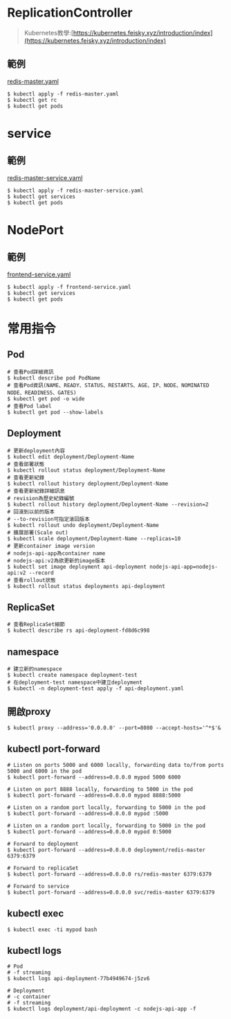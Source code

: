 # ReplicationController
> Kubernetes教學:[https://kubernetes.feisky.xyz/introduction/index](https://kubernetes.feisky.xyz/introduction/index)

## 範例
[redis-master.yaml](https://github.com/TitanLi/CloudNative/tree/master/kubernetes/redis/redis-master-controller.yaml)
```
$ kubectl apply -f redis-master.yaml
$ kubectl get rc
$ kubectl get pods
```

# service
## 範例
[redis-master-service.yaml](https://github.com/TitanLi/CloudNative/tree/master/kubernetes/redis/redis-master-service.yaml)

```
$ kubectl apply -f redis-master-service.yaml
$ kubectl get services
$ kubectl get pods
```

# NodePort
## 範例
[frontend-service.yaml](https://github.com/TitanLi/CloudNative/tree/master/kubernetes/redis/frontend-service.yaml)

```
$ kubectl apply -f frontend-service.yaml
$ kubectl get services
$ kubectl get pods
```

# 常用指令
## Pod
```shell
# 查看Pod詳細資訊
$ kubectl describe pod PodName
# 查看Pod資訊(NAME、READY、STATUS、RESTARTS、AGE、IP、NODE、NOMINATED NODE、READINESS、GATES)
$ kubectl get pod -o wide
# 查看Pod label
$ kubectl get pod --show-labels
```
## Deployment
```shell
# 更新deployment內容
$ kubectl edit deployment/Deployment-Name
# 查看部署狀態
$ kubectl rollout status deployment/Deployment-Name
# 查看更新紀錄
$ kubectl rollout history deployment/Deployment-Name
# 查看更新紀錄詳細訊息
# revision為歷史紀錄編號
$ kubectl rollout history deployment/Deployment-Name --revision=2
# 回滾到以前的版本
# --to-revision可指定滾回版本
$ kubectl rollout undo deployment/Deployment-Name
# 擴展部署(Scale out)
$ kubectl scale deployment/Deployment-Name --replicas=10
# 更新container image version
# nodejs-api-app為container name
# nodejs-api:v2為欲更新的image版本
$ kubectl set image deployment api-deployment nodejs-api-app=nodejs-api:v2 --record
# 查看rollout狀態
$ kubectl rollout status deployments api-deployment
```
## ReplicaSet
```shell
# 查看ReplicaSet細節
$ kubectl describe rs api-deployment-fd8d6c998
```
## namespace
```shell
# 建立新的namespace
$ kubectl create namespace deployment-test
# 在deployment-test namespace中建立deployment
$ kubectl -n deployment-test apply -f api-deployment.yaml 
```
## 開啟proxy
```shell
$ kubectl proxy --address='0.0.0.0' --port=8080 --accept-hosts='^*$'&
```
## kubectl port-forward
```shell
# Listen on ports 5000 and 6000 locally, forwarding data to/from ports 5000 and 6000 in the pod
$ kubectl port-forward --address=0.0.0.0 mypod 5000 6000

# Listen on port 8888 locally, forwarding to 5000 in the pod
$ kubectl port-forward --address=0.0.0.0 mypod 8888:5000

# Listen on a random port locally, forwarding to 5000 in the pod
$ kubectl port-forward --address=0.0.0.0 mypod :5000

# Listen on a random port locally, forwarding to 5000 in the pod
$ kubectl port-forward --address=0.0.0.0 mypod 0:5000

# Forward to deployment
$ kubectl port-forward --address=0.0.0.0 deployment/redis-master 6379:6379

# Forward to replicaSet
$ kubectl port-forward --address=0.0.0.0 rs/redis-master 6379:6379

# Forward to service
$ kubectl port-forward --address=0.0.0.0 svc/redis-master 6379:6379
```
## kubectl exec
```shell
$ kubectl exec -ti mypod bash
```
## kubectl logs
```shell
# Pod
# -f streaming
$ kubectl logs api-deployment-77b4949674-j5zv6

# Deployment
# -c container
# -f streaming
$ kubectl logs deployment/api-deployment -c nodejs-api-app -f
```